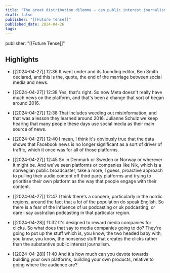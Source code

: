 ```yaml
---
title: "The great distribution dilemma – can public interest journalism survive?"
draft: false
publisher: "[[Future Tense]]"
published_date: 2024-04-26
tags:
---
```

publisher: "[[Future Tense]]"


## Highlights
* [[2024-04-27]] 12:36  It went under and its founding editor, Ben Smith declared, and this is the, quote, the end of the marriage between social media and news.

* [[2024-04-27]] 12:38  Yes, that's right. So now Meta doesn't really have much news on the platform, and that's been a change that sort of began around 2016.

* [[2024-04-27]] 12:38  That includes weeding out misinformation, and that was a lesson they learned around 2016. Julianne Schulz we keep hearing that many people these days use social media as their main source of news.

* [[2024-04-27]] 12:40  I mean, I think it's obviously true that the data shows that Facebook news is no longer significant as a sort of driver of traffic, which it once was for all of those platforms.

* [[2024-04-27]] 12:45  So in Denmark or Sweden or Norway or wherever it might be. And we've seen platforms or companies like Nik, which is a norwegian public broadcaster, take a more, I guess, proactive approach to pulling their audio content off third party platforms and trying to prioritise their own platform as the way that people engage with their content.

* [[2024-04-27]] 12:47  I think there's a concern, particularly in the nordic regions, around the fact that a lot of the population do speak English. So there is a fear of the influence of us podcasting or uk podcasting, or dare I say australian podcasting in that particular region.

* [[2024-04-28]] 11:32  It's designed to reward media companies for clicks. So what does that say to media companies going to do? They're going to put up the stuff which is, you know, the two headed baby with, you know, you know, the nonsense stuff that creates the clicks rather than the substantive public interest journalism.

* [[2024-04-28]] 11:40  And it's how much can you devote towards building your own platforms, building your own products, relative to going where the audience are?

